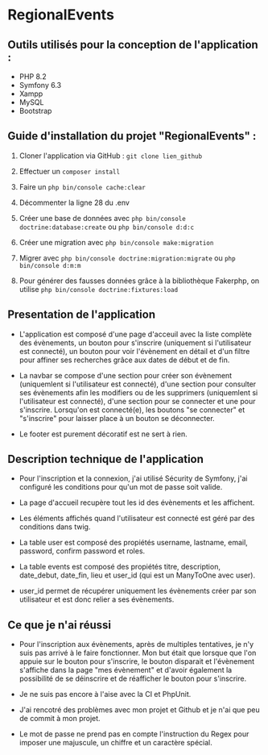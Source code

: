 # RegionalEvents

## Outils utilisés pour la conception de l'application :

- PHP 8.2
- Symfony 6.3
- Xampp
- MySQL
- Bootstrap

## Guide d'installation du projet "RegionalEvents" :

1. Cloner l'application via GitHub : `git clone lien_github` 

2. Effectuer un `composer install`

3. Faire un `php bin/console cache:clear`

4. Décommenter la ligne 28 du .env

5. Créer une base de données avec `php bin/console doctrine:database:create` ou `php bin/console d:d:c`

6. Créer une migration avec `php bin/console make:migration`

7. Migrer avec `php bin/console doctrine:migration:migrate` ou `php bin/console d:m:m`

8. Pour générer des fausses données grâce à la bibliothèque Fakerphp, on utilise `php bin/console doctrine:fixtures:load`

## Presentation de l'application

- L'application est composé d'une page d'acceuil avec la liste complète des évènements, un bouton pour s'inscrire (uniquement si l'utilisateur est connecté), un bouton pour voir l'évènement en détail et d'un filtre pour affiner ses recherches grâce aux dates de début et de fin.

- La navbar se compose d'une section pour créer son évènement (uniquemlent si l'utilisateur est connecté), d'une section pour consulter ses évènements afin les modifiers ou de les supprimers (uniquemlent si l'utilisateur est connecté), d'une section    pour se connecter et une pour s'inscrire. Lorsqu'on est connecté(e), les boutons "se connecter" et "s'inscrire" pour laisser place à un bouton se déconnecter. 

- Le footer est purement décoratif est ne sert à rien.

## Description technique de l'application

- Pour l'inscription et la connexion, j'ai utilisé Sécurity de Symfony, j'ai configuré les conditions pour qu'un mot de passe soit valide.

- La page d'accueil recupère tout les id des évènements et les affichent.

- Les éléments affichés quand l'utilisateur est connecté est géré par des conditions dans twig.

- La table user est composé des propiétés username, lastname, email, password, confirm password et roles.

- La table events est composé des propiétés titre, description, date_debut, date_fin, lieu et user_id (qui est un ManyToOne avec user).

- user_id permet de récupérer uniquement les évènements créer par son utilisateur et est donc relier a ses évènements.

## Ce que je n'ai réussi

- Pour l'inscription aux évènements, après de multiples tentatives, je n'y suis pas arrivé à le faire fonctionner. Mon but était que lorsque que l'on appuie sur le bouton pour s'inscrire, le bouton disparait et l'évènement s'affiche dans la page "mes évènement" et d'avoir également la possibilité de se déinscrire et de réafficher le bouton pour s'inscrire.

- Je ne suis pas encore à l'aise avec la CI et PhpUnit.

- J'ai rencotré des problèmes avec mon projet et Github et je n'ai que peu de commit à mon projet.

- Le mot de passe ne prend pas en compte l'instruction du Regex pour imposer une majuscule, un chiffre et un caractère spécial.


